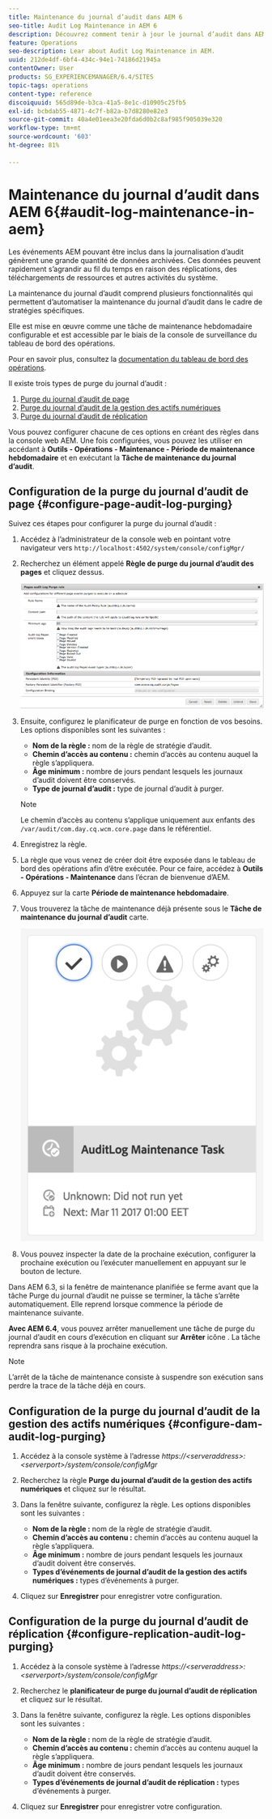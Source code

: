 ```yaml
---
title: Maintenance du journal d’audit dans AEM 6
seo-title: Audit Log Maintenance in AEM 6
description: Découvrez comment tenir à jour le journal d’audit dans AEM.
feature: Operations
seo-description: Lear about Audit Log Maintenance in AEM.
uuid: 212de4df-6bf4-434c-94e1-74186d21945a
contentOwner: User
products: SG_EXPERIENCEMANAGER/6.4/SITES
topic-tags: operations
content-type: reference
discoiquuid: 565d89de-b3ca-41a5-8e1c-d10905c25fb5
exl-id: bcbdab55-4871-4c7f-b82a-b7d8280e82e3
source-git-commit: 40a4e01eea3e20fda6d0b2c8af985f905039e320
workflow-type: tm+mt
source-wordcount: '603'
ht-degree: 81%

---
```


# Maintenance du journal d’audit dans AEM 6{#audit-log-maintenance-in-aem}

Les événements AEM pouvant être inclus dans la journalisation d’audit génèrent une grande quantité de données archivées. Ces données peuvent rapidement s’agrandir au fil du temps en raison des réplications, des téléchargements de ressources et autres activités du système.

La maintenance du journal d’audit comprend plusieurs fonctionnalités qui permettent d’automatiser la maintenance du journal d’audit dans le cadre de stratégies spécifiques.

Elle est mise en œuvre comme une tâche de maintenance hebdomadaire configurable et est accessible par le biais de la console de surveillance du tableau de bord des opérations.

Pour en savoir plus, consultez la [documentation du tableau de bord des opérations](/help/sites-administering/operations-dashboard.md).

Il existe trois types de purge du journal d’audit :

1. [Purge du journal d’audit de page](/help/sites-administering/operations-audit-log.md#configure-page-audit-log-purging)
1. [Purge du journal d’audit de la gestion des actifs numériques](/help/sites-administering/operations-audit-log.md#configure-dam-audit-log-purging)
1. [Purge du journal d’audit de réplication](/help/sites-administering/operations-audit-log.md#configure-replication-audit-log-purging)

Vous pouvez configurer chacune de ces options en créant des règles dans la console web AEM. Une fois configurées, vous pouvez les utiliser en accédant à **Outils - Opérations - Maintenance - Période de maintenance hebdomadaire** et en exécutant la **Tâche de maintenance du journal d’audit**.

## Configuration de la purge du journal d’audit de page {#configure-page-audit-log-purging}

Suivez ces étapes pour configurer la purge du journal d’audit :

1. Accédez à l’administrateur de la console web en pointant votre navigateur vers `http://localhost:4502/system/console/configMgr/`

1. Recherchez un élément appelé **Règle de purge du journal d’audit des pages** et cliquez dessus.

   ![chlimage_1-365](assets/chlimage_1-365.png)

1. Ensuite, configurez le planificateur de purge en fonction de vos besoins. Les options disponibles sont les suivantes :

   * **Nom de la règle :** nom de la règle de stratégie d’audit.
   * **Chemin d’accès au contenu :** chemin d’accès au contenu auquel la règle s’appliquera.
   * **Âge minimum :** nombre de jours pendant lesquels les journaux d’audit doivent être conservés.
   * **Type de journal d’audit :** type de journal d’audit à purger.

   >[!NOTE]
   >
   >Le chemin d’accès au contenu s’applique uniquement aux enfants des `/var/audit/com.day.cq.wcm.core.page` dans le référentiel.

1. Enregistrez la règle.
1. La règle que vous venez de créer doit être exposée dans le tableau de bord des opérations afin d’être exécutée. Pour ce faire, accédez à **Outils - Opérations - Maintenance** dans l’écran de bienvenue d’AEM.

1. Appuyez sur la carte **Période de maintenance hebdomadaire**.

1. Vous trouverez la tâche de maintenance déjà présente sous le **Tâche de maintenance du journal d’audit** carte.

   ![chlimage_1-366](assets/chlimage_1-366.png)

1. Vous pouvez inspecter la date de la prochaine exécution, configurer la prochaine exécution ou l’exécuter manuellement en appuyant sur le bouton de lecture.

Dans AEM 6.3, si la fenêtre de maintenance planifiée se ferme avant que la tâche Purge du journal d’audit ne puisse se terminer, la tâche s’arrête automatiquement. Elle reprend lorsque commence la période de maintenance suivante.

**Avec AEM 6.4**, vous pouvez arrêter manuellement une tâche de purge du journal d’audit en cours d’exécution en cliquant sur **Arrêter** icône . La tâche reprendra sans risque à la prochaine exécution.

>[!NOTE]
>
>L’arrêt de la tâche de maintenance consiste à suspendre son exécution sans perdre la trace de la tâche déjà en cours.

## Configuration de la purge du journal d’audit de la gestion des actifs numériques {#configure-dam-audit-log-purging}

1. Accédez à la console système à l’adresse *https://&lt;serveraddress>:&lt;serverport>/system/console/configMgr*
1. Recherchez la règle **Purge du journal d’audit de la gestion des actifs numériques** et cliquez sur le résultat.
1. Dans la fenêtre suivante, configurez la règle. Les options disponibles sont les suivantes :

   * **Nom de la règle :** nom de la règle de stratégie d’audit.
   * **Chemin d’accès au contenu :** chemin d’accès au contenu auquel la règle s’appliquera.
   * **Âge minimum :** nombre de jours pendant lesquels les journaux d’audit doivent être conservés.
   * **Types d’événements de journal d’audit de la gestion des actifs numériques :** types d’événements à purger.

1. Cliquez sur **Enregistrer** pour enregistrer votre configuration.

## Configuration de la purge du journal d’audit de réplication  {#configure-replication-audit-log-purging}

1. Accédez à la console système à l’adresse *https://&lt;serveraddress>:&lt;serverport>/system/console/configMgr*
1. Recherchez le **planificateur de purge du journal d’audit de réplication** et cliquez sur le résultat.
1. Dans la fenêtre suivante, configurez la règle. Les options disponibles sont les suivantes :

   * **Nom de la règle :** nom de la règle de stratégie d’audit.
   * **Chemin d’accès au contenu :** chemin d’accès au contenu auquel la règle s’appliquera.
   * **Âge minimum :** nombre de jours pendant lesquels les journaux d’audit doivent être conservés.
   * **Types d’événements de journal d’audit de réplication :** types d’événements à purger.

1. Cliquez sur **Enregistrer** pour enregistrer votre configuration.
